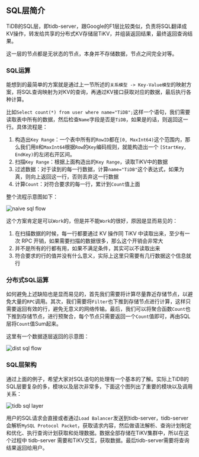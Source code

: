 ## SQL层简介

TiDB的SQL层，即tidb-server，跟Google的F1层比较类似，负责将SQL翻译成KV操作，转发给共享的分布式KV存储层TiKV，并组装返回结果，最终返回查询结果。

这一层的节点都是无状态的节点，本身并不存储数据，节点之间完全对等。

### SQL运算

能想到的最简单的方案就是通过上一节所述的`关系模型 -> Key-Value模型`的映射方案，将SQL查询映射为对KV的查询，再通过KV接口获取对应的数据，最后执行各种计算。

比如`Select count(*) from user where name="TiDB";`这样一个语句，我们需要读取表中所有的数据，然后检查`Name`字段是否是`TiDB`，如果是的话，则返回这一行。具体流程是：

1. 构造出`Key Range`：一个表中所有的`RowID`都在`[0, MaxInt64)`这个范围内，那么我们用`0`和`MaxInt64`根据`Row`的`Key`编码规则，就能构造出一个 `[StartKey, EndKey)`的左闭右开区间。
2. 扫描`Key Range`：根据上面构造出的`Key Range`，读取TiKV中的数据
3. 过滤数据：对于读到的每一行数据，计算`name="TiDB"`这个表达式，如果为真，则向上返回这一行，否则丢弃这一行数据
4. 计算`Count`：对符合要求的每一行，累计到`Count`值上面

整个流程示意图如下：

![naive sql flow](http://img.mp.sohu.com/upload/20170524/cbd683354f5a4a03b1ff70e1cee4a520_th.png)


这个方案肯定是可以`Work`的，但是并不能`Work`的很好，原因是显而易见的：

1. 在扫描数据的时候，每一行都要通过 KV 操作同 TiKV 中读取出来，至少有一次 RPC 开销，如果需要扫描的数据很多，那么这个开销会非常大
2. 并不是所有的行都有用，如果不满足条件，其实可以不读取出来
3. 符合要求的行的值并没有什么意义，实际上这里只需要有几行数据这个信息就行

### 分布式SQL运算

如何避免上述缺陷也是显而易见的，首先我们需要将计算尽量靠近存储节点，以避免大量的`RPC`调用。其次，我们需要将`Filter`也下推到存储节点进行计算，这样只需要返回有效的行，避免无意义的网络传输。最后，我们可以将聚合函数`Count`也下推到存储节点，进行预聚合，每个节点只需要返回一个`Count`值即可，再由SQL层将`Count`值Sum起来。

这里有一个数据逐层返回的示意图：

![dist sql flow](http://img.mp.sohu.com/upload/20170524/8cbf1c1e550c46688093afcfce6bbdb6_th.png)

### SQL层架构

通过上面的例子，希望大家对SQL语句的处理有一个基本的了解。实际上TiDB的SQL层要复杂的多，模块以及层次非常多，下面这个图列出了重要的模块以及调用关系：

![tidb sql layer](http://img.mp.sohu.com/upload/20170524/2bc80d3743ad4d029f8a8e6be5a70ec6_th.png)


用户的SQL请求会直接或者通过`Load Balancer`发送到tidb-server，tidb-server会解析`MySQL Protocol Packet`，获取请求内容，然后做语法解析、查询计划制定和优化、执行查询计划获取和处理数据。数据全部存储在TiKV集群中，所以在这个过程中 tidb-server 需要和TiKV交互，获取数据。最后tidb-server需要将查询结果返回给用户。